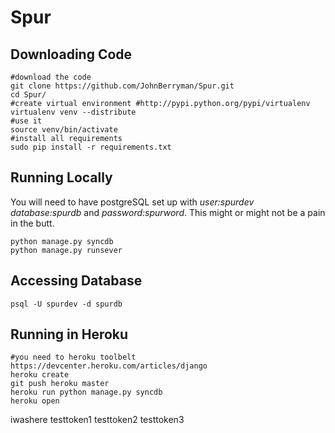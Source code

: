 
Spur
====

Downloading Code
----------------

    #download the code
    git clone https://github.com/JohnBerryman/Spur.git
    cd Spur/
    #create virtual environment #http://pypi.python.org/pypi/virtualenv
    virtualenv venv --distribute
    #use it
    source venv/bin/activate
    #install all requirements
    sudo pip install -r requirements.txt

Running Locally
---------------
You will need to have postgreSQL set up with *user:spurdev* *database:spurdb* and *password:spurword*. This might or might not be a pain in the butt.

    python manage.py syncdb
    python manage.py runsever
    
Accessing Database
------------------

    psql -U spurdev -d spurdb

Running in Heroku
-----------------

    #you need to heroku toolbelt https://devcenter.heroku.com/articles/django
    heroku create
    git push heroku master
    heroku run python manage.py syncdb
    heroku open

iwashere
testtoken1
testtoken2
testtoken3


